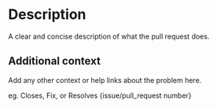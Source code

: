 # Description

A clear and concise description of what the pull request does.

## Additional context

Add any other context or help links about the problem here.

eg. Closes, Fix, or Resolves {issue/pull_request number}
